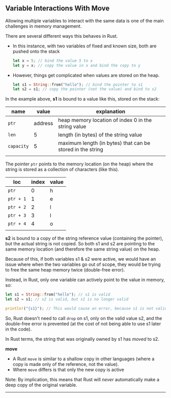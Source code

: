 ## Variable Interactions With Move ##

Allowing multiple variables to interact with the same data is one of the
main challenges in memory management.

There are several different ways this behaves in Rust.

* In this instance, with two variables of fixed and known size, both are
pushed onto the stack

    ```rust
    let x = 5; // bind the value 5 to x
    let y = x; // copy the value in x and bind the copy to y
    ```

* However, things get complicated when values are stored on the heap.

    ```rust
    let s1 = String::from("hello"); // bind the pointer to s1
    let s2 = s1; // copy the pointer (not the value) and bind to s2
    ```

In the example above, **s1** is bound to a value like this, stored on the stack:

|name|value|explanation|
|-|-|-|
|```ptr```|address|heap memory location of index 0 in the string value|
|```len```|5|length (in bytes) of the string value|
|```capacity```|5|maximum length (in bytes) that can be stored in the string|
||||

The pointer ```ptr``` points to the memory location (on the heap) where the string is stored as a collection of characters (like this).

|loc|index|value|
|-|-|-|
|```ptr```|0|h|
|```ptr + 1```|1|e|
|```ptr + 2```|2|l|
|```ptr + 3```|3|l|
|```ptr + 4```|4|o|
||||

**s2** is bound to a copy of the string reference value (containing the 
pointer), but the actual string is not copied. So both s1 and s2 are pointing to the same memory location (and therefore the same string value) on the heap.

Because of this, if both variables s1 & s2 were active, we would have an 
issue where when the two variables go out of scope, they would be trying to 
free the same heap memory twice (double-free error).

Instead, in Rust, only one variable can actively point to the value in 
memory, so:

```rust
let s1 = String::from("hello"); // s1 is valid
let s2 = s1; // s2 is valid, but s1 is no longer valid

println!("{s1}"); // This would cause an error, because s1 is not valid
```

So, Rust doesn't need to call ```drop``` on s1, only on the valid value s2,
and the double-free error is prevented (at the cost of not being able to use
s1 later in the code).

In Rust terms, the string that was originally owned by s1 has *moved* to s2.

**move**
* A Rust ```move``` is similar to a shallow copy in other languages (where a
  copy is made only of the reference, not the value).
* Where ```move``` differs is that only the new copy is active

Note: By implication, this means that Rust will *never* automatically make
a deep copy of the original variable.

---
